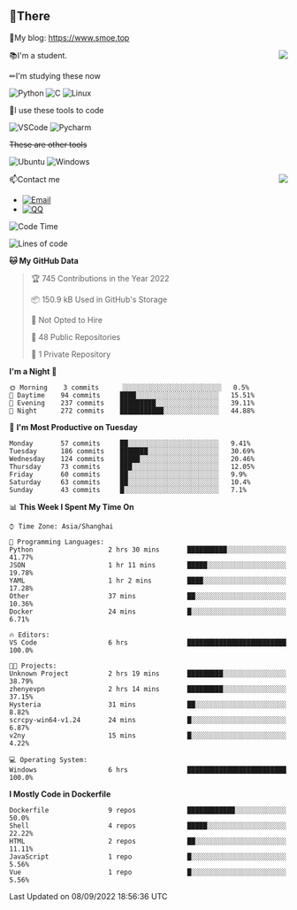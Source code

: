 
## 👏There

📰My blog: https://www.smoe.top

<img align="right" src="https://github-readme-stats.vercel.app/api/top-langs/?username=AkashiCoin"/>


📚I'm a student.

✏I'm studying these now

![Python](https://img.shields.io/badge/-Python-blue?style=flat-square&logo=Python&logoColor=fff)
![C](https://img.shields.io/badge/-C-585858?style=flat-square&logo=C&logoColor=fff)
![Linux](https://img.shields.io/badge/-Linux-black?style=flat-square&logo=Linux&logoColor=fff)

🔨I use these tools to code

![VSCode](https://img.shields.io/badge/-VSCode-blue?style=flat-square&logo=visualstudiocode&logoColor=fff)
![Pycharm](https://img.shields.io/badge/-Pycharm-green?style=flat-square&logo=pycharm&logoColor=fff)

 ~~These are other tools~~

![Ubuntu](https://img.shields.io/badge/-Ubuntu-orange?style=flat-square&logo=Ubuntu&logoColor=fff)
![Windows](https://img.shields.io/badge/-Windows-blue?style=flat-square&logo=Windows&logoColor=fff)

<img align="right" src="https://github-readme-stats.vercel.app/api?username=AkashiCoin" />


📫Contact me

* [![Email](https://img.shields.io/badge/Email-l1040186796@gmail.com-1?style=social&logoColor=fff)](mailto:l1040186796@gmail.com)
* [![QQ](https://img.shields.io/badge/QQ-1040186796-1?style=social&logoColor=fff)](tencent://AddContact/?fromId=45&fromSubId=1&subcmd=all&uin=1040186796&website=www.oicqzone.com)

<!--START_SECTION:waka-->
![Code Time](http://img.shields.io/badge/Code%20Time-247%20hrs%2038%20mins-blue)

![Lines of code](https://img.shields.io/badge/From%20Hello%20World%20I%27ve%20Written-5%20Thousand%20lines%20of%20code-blue)

**🐱 My GitHub Data** 

> 🏆 745 Contributions in the Year 2022
 > 
> 📦 150.9 kB Used in GitHub's Storage 
 > 
> 🚫 Not Opted to Hire
 > 
> 📜 48 Public Repositories 
 > 
> 🔑 1 Private Repository 
 > 
**I'm a Night 🦉** 

```text
🌞 Morning    3 commits      ░░░░░░░░░░░░░░░░░░░░░░░░░   0.5% 
🌆 Daytime    94 commits     ████░░░░░░░░░░░░░░░░░░░░░   15.51% 
🌃 Evening    237 commits    █████████░░░░░░░░░░░░░░░░   39.11% 
🌙 Night      272 commits    ███████████░░░░░░░░░░░░░░   44.88%

```
📅 **I'm Most Productive on Tuesday** 

```text
Monday       57 commits     ██░░░░░░░░░░░░░░░░░░░░░░░   9.41% 
Tuesday      186 commits    ███████░░░░░░░░░░░░░░░░░░   30.69% 
Wednesday    124 commits    █████░░░░░░░░░░░░░░░░░░░░   20.46% 
Thursday     73 commits     ███░░░░░░░░░░░░░░░░░░░░░░   12.05% 
Friday       60 commits     ██░░░░░░░░░░░░░░░░░░░░░░░   9.9% 
Saturday     63 commits     ██░░░░░░░░░░░░░░░░░░░░░░░   10.4% 
Sunday       43 commits     █░░░░░░░░░░░░░░░░░░░░░░░░   7.1%

```


📊 **This Week I Spent My Time On** 

```text
⌚︎ Time Zone: Asia/Shanghai

💬 Programming Languages: 
Python                   2 hrs 30 mins       ██████████░░░░░░░░░░░░░░░   41.77% 
JSON                     1 hr 11 mins        █████░░░░░░░░░░░░░░░░░░░░   19.78% 
YAML                     1 hr 2 mins         ████░░░░░░░░░░░░░░░░░░░░░   17.28% 
Other                    37 mins             ██░░░░░░░░░░░░░░░░░░░░░░░   10.36% 
Docker                   24 mins             █░░░░░░░░░░░░░░░░░░░░░░░░   6.71%

🔥 Editors: 
VS Code                  6 hrs               █████████████████████████   100.0%

🐱‍💻 Projects: 
Unknown Project          2 hrs 19 mins       █████████░░░░░░░░░░░░░░░░   38.79% 
zhenyevpn                2 hrs 14 mins       █████████░░░░░░░░░░░░░░░░   37.15% 
Hysteria                 31 mins             ██░░░░░░░░░░░░░░░░░░░░░░░   8.82% 
scrcpy-win64-v1.24       24 mins             █░░░░░░░░░░░░░░░░░░░░░░░░   6.87% 
v2ny                     15 mins             █░░░░░░░░░░░░░░░░░░░░░░░░   4.22%

💻 Operating System: 
Windows                  6 hrs               █████████████████████████   100.0%

```

**I Mostly Code in Dockerfile** 

```text
Dockerfile               9 repos             ████████████░░░░░░░░░░░░░   50.0% 
Shell                    4 repos             █████░░░░░░░░░░░░░░░░░░░░   22.22% 
HTML                     2 repos             ██░░░░░░░░░░░░░░░░░░░░░░░   11.11% 
JavaScript               1 repo              █░░░░░░░░░░░░░░░░░░░░░░░░   5.56% 
Vue                      1 repo              █░░░░░░░░░░░░░░░░░░░░░░░░   5.56%

```



 Last Updated on 08/09/2022 18:56:36 UTC
<!--END_SECTION:waka-->
